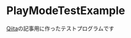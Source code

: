 # PlayModeTestExample

[Qiita](https://qiita.com/rarudonet/items/da096529b7410a591843)の記事用に作ったテストプログラムです

